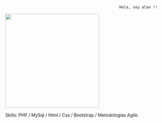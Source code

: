                                                        Hola, soy alan !!
<img src="https://user-images.githubusercontent.com/69437600/129463183-1ee21578-d255-45db-a22e-9a85865a5145.jpg"  height="300" length="250">



Skills: PHP / MySql / Html / Css / Bootstrap / Metodologías Agile.

